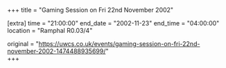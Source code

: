 +++
title = "Gaming Session on Fri 22nd November 2002"

[extra]
time = "21:00:00"
end_date = "2002-11-23"
end_time = "04:00:00"
location = "Ramphal R0.03/4"

original = "https://uwcs.co.uk/events/gaming-session-on-fri-22nd-november-2002-1474488935699/"    
+++




